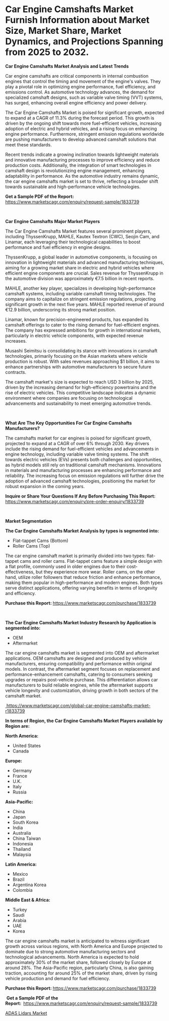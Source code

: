 <p><h1>Car Engine Camshafts Market Furnish Information about Market Size, Market Share, Market Dynamics, and Projections Spanning from 2025 to 2032.</h1></p><p><strong>Car Engine Camshafts Market Analysis and Latest Trends</strong></p>
<p><p>Car engine camshafts are critical components in internal combustion engines that control the timing and movement of the engine's valves. They play a pivotal role in optimizing engine performance, fuel efficiency, and emissions control. As automotive technology advances, the demand for specialized camshaft designs, such as variable valve timing (VVT) systems, has surged, enhancing overall engine efficiency and power delivery.</p><p>The Car Engine Camshafts Market is poised for significant growth, expected to expand at a CAGR of 11.3% during the forecast period. This growth is driven by the ongoing shift towards more fuel-efficient vehicles, increasing adoption of electric and hybrid vehicles, and a rising focus on enhancing engine performance. Furthermore, stringent emission regulations worldwide are pushing manufacturers to develop advanced camshaft solutions that meet these standards.</p><p>Recent trends indicate a growing inclination towards lightweight materials and innovative manufacturing processes to improve efficiency and reduce production costs. Additionally, the integration of smart technologies in camshaft design is revolutionizing engine management, enhancing adaptability in performance. As the automotive industry remains dynamic, the car engine camshafts market is set to thrive, reflecting a broader shift towards sustainable and high-performance vehicle technologies.</p></p>
<p><strong>Get a Sample PDF of the Report:&nbsp;</strong> <a href="https://www.marketscagr.com/enquiry/request-sample/1833739?utm_campaign=2384&utm_medium=2&utm_source=Github&utm_content=ia&utm_term=26032025&utm_id=car-engine-camshafts">https://www.marketscagr.com/enquiry/request-sample/1833739</a></p>
<p>&nbsp;</p>
<p><strong>Car Engine Camshafts Major Market Players</strong></p>
<p><p>The Car Engine Camshafts Market features several prominent players, including ThyssenKrupp, MAHLE, Kautex Textron (CWC), Seojin Cam, and Linamar, each leveraging their technological capabilities to boost performance and fuel efficiency in engine designs. </p><p>ThyssenKrupp, a global leader in automotive components, is focusing on innovation in lightweight materials and advanced manufacturing techniques, aiming for a growing market share in electric and hybrid vehicles where efficient engine components are crucial. Sales revenue for ThyssenKrupp in the automotive division was approximately €7.5 billion in recent reports.</p><p>MAHLE, another key player, specializes in developing high-performance camshaft systems, including variable camshaft timing technologies. The company aims to capitalize on stringent emission regulations, projecting significant growth in the next five years. MAHLE reported revenue of around €12.9 billion, underscoring its strong market position.</p><p>Linamar, known for precision-engineered products, has expanded its camshaft offerings to cater to the rising demand for fuel-efficient engines. The company has expressed ambitions for growth in international markets, particularly in electric vehicle components, with expected revenue increases.</p><p>Musashi Seimitsu is consolidating its stance with innovations in camshaft technologies, primarily focusing on the Asian markets where vehicle production is robust. With sales revenues approaching $1 billion, it aims to enhance partnerships with automotive manufacturers to secure future contracts.</p><p>The camshaft market's size is expected to reach USD 3 billion by 2025, driven by the increasing demand for high-efficiency powertrains and the rise of electric vehicles. This competitive landscape indicates a dynamic environment where companies are focusing on technological advancements and sustainability to meet emerging automotive trends.</p></p>
<p>&nbsp;</p>
<p><strong>What Are The Key Opportunities For Car Engine Camshafts Manufacturers?</strong></p>
<p><p>The camshafts market for car engines is poised for significant growth, projected to expand at a CAGR of over 6% through 2030. Key drivers include the rising demand for fuel-efficient vehicles and advancements in engine technology, including variable valve timing systems. The shift towards electric vehicles (EVs) presents both challenges and opportunities, as hybrid models still rely on traditional camshaft mechanisms. Innovations in materials and manufacturing processes are enhancing performance and reliability. The increasing focus on emission regulations will further drive the adoption of advanced camshaft technologies, positioning the market for robust expansion in the coming years.</p></p>
<p><strong>Inquire or Share Your Questions If Any Before Purchasing This Report:</strong> <a href="https://www.marketscagr.com/enquiry/pre-order-enquiry/1833739?utm_campaign=2384&utm_medium=2&utm_source=Github&utm_content=ia&utm_term=26032025&utm_id=car-engine-camshafts">https://www.marketscagr.com/enquiry/pre-order-enquiry/1833739</a></p>
<p>&nbsp;</p>
<p><strong>Market Segmentation</strong></p>
<p><strong>The Car Engine Camshafts Market Analysis by types is segmented into:</strong></p>
<p><ul><li>Flat-tappet Cams (Bottom)</li><li>Roller Cams (Top)</li></ul></p>
<p><p>The car engine camshaft market is primarily divided into two types: flat-tappet cams and roller cams. Flat-tappet cams feature a simple design with a flat profile, commonly used in older engines due to their cost-effectiveness, but they experience more wear. Roller cams, on the other hand, utilize roller followers that reduce friction and enhance performance, making them popular in high-performance and modern engines. Both types serve distinct applications, offering varying benefits in terms of longevity and efficiency.</p></p>
<p><strong>Purchase this Report:&nbsp;</strong><a href="https://www.marketscagr.com/purchase/1833739?utm_campaign=2384&utm_medium=2&utm_source=Github&utm_content=ia&utm_term=26032025&utm_id=car-engine-camshafts">https://www.marketscagr.com/purchase/1833739</a></p>
<p>&nbsp;</p>
<p><strong>The Car Engine Camshafts Market Industry Research by Application is segmented into:</strong></p>
<p><ul><li>OEM</li><li>Aftermarket</li></ul></p>
<p><p>The car engine camshafts market is segmented into OEM and aftermarket applications. OEM camshafts are designed and produced by vehicle manufacturers, ensuring compatibility and performance within original models. In contrast, the aftermarket segment focuses on replacement and performance-enhancement camshafts, catering to consumers seeking upgrades or repairs post-vehicle purchase. This differentiation allows car manufacturers to build reliable engines, while the aftermarket supports vehicle longevity and customization, driving growth in both sectors of the camshaft market.</p></p>
<p><a href="https://www.marketscagr.com/global-car-engine-camshafts-market-r1833739?utm_campaign=2384&utm_medium=2&utm_source=Github&utm_content=ia&utm_term=26032025&utm_id=car-engine-camshafts">&nbsp;https://www.marketscagr.com/global-car-engine-camshafts-market-r1833739</a></p>
<p><strong>In terms of Region, the Car Engine Camshafts Market Players available by Region are:</strong></p>
<p>
    <p> <strong> North America: </strong>
        <ul>
            <li>United States</li>
            <li>Canada</li>
        </ul>
        </p> 
    <p> <strong> Europe: </strong>
        <ul>
            <li>Germany</li>
            <li>France</li>
            <li>U.K.</li>
            <li>Italy</li>
            <li>Russia</li>
        </ul>
        </p> 
    <p> <strong> Asia-Pacific: </strong>
        <ul>
            <li>China</li>
            <li>Japan</li>
            <li>South Korea</li>
            <li>India</li>
            <li>Australia</li>
            <li>China Taiwan</li>
            <li>Indonesia</li>
            <li>Thailand</li>
            <li>Malaysia</li>
        </ul>
        </p> 
    <p> <strong> Latin America: </strong>
        <ul>
            <li>Mexico</li>
            <li>Brazil</li>
            <li>Argentina Korea</li>
            <li>Colombia</li>
        </ul>
        </p> 
    <p> <strong> Middle East & Africa: </strong>
        <ul>
            <li>Turkey</li>
            <li>Saudi</li>
            <li>Arabia</li>
            <li>UAE</li>
            <li>Korea</li>
        </ul>
    </p>
    </p>
<p><p>The car engine camshafts market is anticipated to witness significant growth across various regions, with North America and Europe projected to dominate due to strong automotive manufacturing sectors and technological advancements. North America is expected to hold approximately 30% of the market share, followed closely by Europe at around 28%. The Asia-Pacific region, particularly China, is also gaining traction, accounting for around 25% of the market share, driven by rising vehicle production and demand for fuel efficiency.</p></p>
<p><strong>Purchase this Report: </strong><a href="https://www.marketscagr.com/purchase/1833739?utm_campaign=2384&utm_medium=2&utm_source=Github&utm_content=ia&utm_term=26032025&utm_id=car-engine-camshafts">https://www.marketscagr.com/purchase/1833739</a></p>
<p>&nbsp;<strong>Get a Sample PDF of the Report:&nbsp;&nbsp;</strong><a href="https://www.marketscagr.com/enquiry/request-sample/1833739?utm_campaign=2384&utm_medium=2&utm_source=Github&utm_content=ia&utm_term=26032025&utm_id=car-engine-camshafts">https://www.marketscagr.com/enquiry/request-sample/1833739</a></p>
<p><strong></strong></p>
<p><p><a href="https://github.com/shondapmbau/Market-Research-Report-List-1/blob/main/adas-lidars-market.md?utm_campaign=2384&utm_medium=2&utm_source=Github&utm_content=ia&utm_term=26032025&utm_id=car-engine-camshafts">ADAS Lidars Market</a></p></p>
